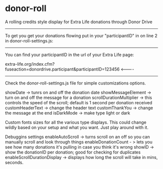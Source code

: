 # donor-roll
A rolling credits style display for Extra Life donations through Donor Drive

----------------

To get you get your donations flowing put in your "participantID" in on line 2 in donor-roll-settings.js:

----------------

You can find your participantID in the url of your Extra Life page:

extra-life.org/index.cfm?fuseaction=donordrive.participant&participantID=123456  <----

----------------

Check the donor-roll-settings.js file for simple customizations options.

showDate -> tunrs on and off the donation date
showMessageElement -> turn on and off the message for a donation
scrollDurationMultiplier -> this controls the speed of the scroll; default is 1 second per donation received
customHeaderText -> change the header text
customThankYou -> change the message at the end
isDarkMode -> make type light or dark

Custom fonts sizes for all the various type displays. This could change wildly based on your setup and what you want. Just play around with it.

Debuggins settings
enableAutoScroll -> turns scroll on an off so you can manually scroll and look through things
enableDonationCount - > lets you see how many donations it's pulling in case you think it's wrong
showID -> show the donationID per donation; good for checking for duplicates
enableScrollDurationDisplay -> displays how long the scroll will take in mins, seconds.
